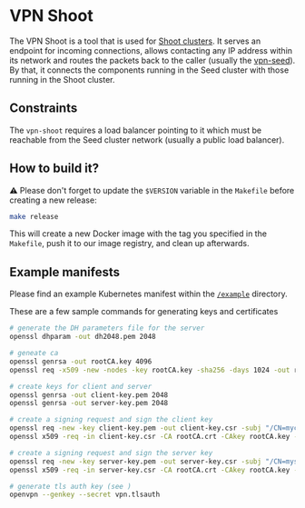 # VPN Shoot

The VPN Shoot is a tool that is used for [Shoot clusters](https://github.com/gardener/documentation/wiki/Architecture). It serves an endpoint for incoming connections, allows contacting any IP address within its network and routes the packets back to the caller (usually the [vpn-seed](../seed)). By that, it connects the components running in the Seed cluster with those running in the Shoot cluster.

## Constraints

The `vpn-shoot` requires a load balancer pointing to it which must be reachable from the Seed cluster network (usually a public load balancer).

## How to build it?

:warning: Please don't forget to update the `$VERSION` variable in the `Makefile` before creating a new release:

```bash
make release
```

This will create a new Docker image with the tag you specified in the `Makefile`, push it to our image registry, and clean up afterwards.

## Example manifests

Please find an example Kubernetes manifest within the [`/example`](example) directory.

These are a few sample commands for generating keys and certificates

```bash
# generate the DH parameters file for the server
openssl dhparam -out dh2048.pem 2048

# geneate ca
openssl genrsa -out rootCA.key 4096
openssl req -x509 -new -nodes -key rootCA.key -sha256 -days 1024 -out rootCA.crt -subj "/CN=mycat"

# create keys for client and server
openssl genrsa -out client-key.pem 2048
openssl genrsa -out server-key.pem 2048

# create a signing request and sign the client key
openssl req -new -key client-key.pem -out client-key.csr -subj "/CN=myclient"
openssl x509 -req -in client-key.csr -CA rootCA.crt -CAkey rootCA.key -CAcreateserial -out client-cert.pem -days 500 -sha256

# create a signing request and sign the server key
openssl req -new -key server-key.pem -out server-key.csr -subj "/CN=myserver"
openssl x509 -req -in server-key.csr -CA rootCA.crt -CAkey rootCA.key -CAcreateserial -out server-cert.pem -days 500 -sha256

# generate tls auth key (see )
openvpn --genkey --secret vpn.tlsauth
```
